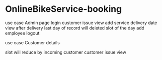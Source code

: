 # OnlineBikeService-booking
use case Admin page
login customer issue 
view add service 
delivery date view 
after delivery last day of record will deleted 
slot of the day 
add employee 
logout

use case Customer details

slot will reduce by incoming customer 
customer issue view
